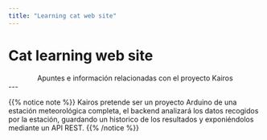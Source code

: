 ```yaml
---
title: "Learning cat web site"
---
```


# Cat learning web site

<center>Apuntes e información relacionadas con el proyecto Kairos</center>
---

{{% notice note %}}
Kairos pretende ser un proyecto Arduino de una estación meteorológica completa, el backend analizará los datos recogidos por la estación, guardando un historico de los resultados y exponiéndolos mediante un API REST.
{{% /notice %}}
